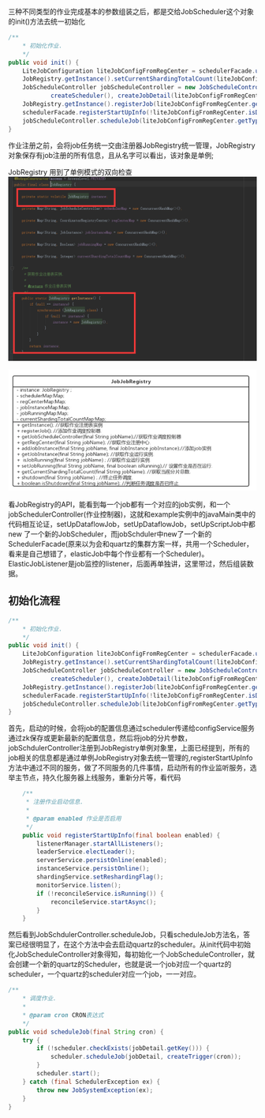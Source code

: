 

三种不同类型的作业完成基本的参数组装之后，都是交给JobScheduler这个对象的init()方法去统一初始化
```java
/**
    * 初始化作业.
    */
public void init() {
    LiteJobConfiguration liteJobConfigFromRegCenter = schedulerFacade.updateJobConfiguration(liteJobConfig);
    JobRegistry.getInstance().setCurrentShardingTotalCount(liteJobConfigFromRegCenter.getJobName(), liteJobConfigFromRegCenter.getTypeConfig().getCoreConfig().getShardingTotalCount());
    JobScheduleController jobScheduleController = new JobScheduleController(
            createScheduler(), createJobDetail(liteJobConfigFromRegCenter.getTypeConfig().getJobClass()), liteJobConfigFromRegCenter.getJobName());
    JobRegistry.getInstance().registerJob(liteJobConfigFromRegCenter.getJobName(), jobScheduleController, regCenter);
    schedulerFacade.registerStartUpInfo(!liteJobConfigFromRegCenter.isDisabled());
    jobScheduleController.scheduleJob(liteJobConfigFromRegCenter.getTypeConfig().getCoreConfig().getCron());
}
```

作业注册之前，会将job任务统一交由注册器JobRegistry统一管理，JobRegistry对象保存有job注册的所有信息，且从名字可以看出，该对象是单例;

JobRegistry 用到了单例模式的双向检查
![](image/2019-01-16-10-10-38.png)

![](image/2019-01-16-10-07-51.png)

看JobRegistry的API，能看到每一个job都有一个对应的job实例，和一个jobSchedulerController(作业控制器)，这就和example实例中的javaMain类中的代码相互论证，setUpDataflowJob，setUpDataflowJob，setUpScriptJob中都new 了一个新的JobScheduler，而jobSchduler中new了一个新的SchedulerFacade(原来以为会和quartz的集群方案一样，共用一个Scheduler，看来是自己想错了，elasticJob中每个作业都有一个Scheduler)。 ElasticJobListener是job监控的listener，后面再单独讲，这里带过，然后组装数据。


## 初始化流程

```java
/**
    * 初始化作业.
    */
public void init() {
    LiteJobConfiguration liteJobConfigFromRegCenter = schedulerFacade.updateJobConfiguration(liteJobConfig);
    JobRegistry.getInstance().setCurrentShardingTotalCount(liteJobConfigFromRegCenter.getJobName(), liteJobConfigFromRegCenter.getTypeConfig().getCoreConfig().getShardingTotalCount());
    JobScheduleController jobScheduleController = new JobScheduleController(
            createScheduler(), createJobDetail(liteJobConfigFromRegCenter.getTypeConfig().getJobClass()), liteJobConfigFromRegCenter.getJobName());
    JobRegistry.getInstance().registerJob(liteJobConfigFromRegCenter.getJobName(), jobScheduleController, regCenter);
    schedulerFacade.registerStartUpInfo(!liteJobConfigFromRegCenter.isDisabled());
    jobScheduleController.scheduleJob(liteJobConfigFromRegCenter.getTypeConfig().getCoreConfig().getCron());
}
```

首先，启动的时候，会将job的配置信息通过scheduler传递给configService服务通过zk保存或更新最新的配置信息，然后将job的分片参数，jobSchdulerController注册到JobRegistry单例对象里，上面已经提到，所有的job相关的信息都是通过单例JobRegistry对象去统一管理的,registerStartUpInfo方法中通过不同的服务，做了不同服务的几件事情，启动所有的作业监听服务，选举主节点，持久化服务器上线服务，重新分片等，看代码

```java
    /**
     * 注册作业启动信息.
     * 
     * @param enabled 作业是否启用
     */
    public void registerStartUpInfo(final boolean enabled) {
        listenerManager.startAllListeners();
        leaderService.electLeader();
        serverService.persistOnline(enabled);
        instanceService.persistOnline();
        shardingService.setReshardingFlag();
        monitorService.listen();
        if (!reconcileService.isRunning()) {
            reconcileService.startAsync();
        }
    }
```
然后看到JobSchdulerController.scheduleJob，只看scheduleJob方法名，答案已经很明显了，在这个方法中会去启动quartz的scheduler。从init代码中初始化JobScheduleController对象得知，每初始化一个JobScheduleController，就会创建一个新的quartz的Scheduler，也就是说一个job对应一个quartz的scheduler，一个quartz的scheduler对应一个job，一一对应。

```java
/**
    * 调度作业.
    * 
    * @param cron CRON表达式
    */
public void scheduleJob(final String cron) {
    try {
        if (!scheduler.checkExists(jobDetail.getKey())) {
            scheduler.scheduleJob(jobDetail, createTrigger(cron));
        }
        scheduler.start();
    } catch (final SchedulerException ex) {
        throw new JobSystemException(ex);
    }
}
```
